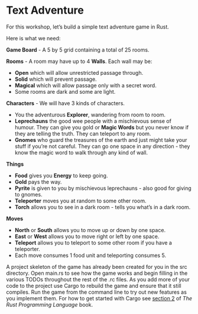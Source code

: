 # Text Adventure

For this workshop, let’s build a simple text adventure game in Rust.

Here is what we need:

**Game Board** - A 5 by 5 grid containing a total of 25 rooms. 

**Rooms** - A room may have up to 4 **Walls**. Each wall may be:
+ **Open** which will allow unrestricted passage through.
+ **Solid** which will prevent passage.
+ **Magical** which will allow passage only with a secret word.
+ Some rooms are dark and some are light. 
 
**Characters** - We will have 3 kinds of characters.
+ You the adventurous **Explorer**, wandering from room to room.
+ **Leprechauns** the good wee people with a mischievous sense of humour. They can give you gold or **Magic Words** but you never know if they are telling the truth. They can teleport to any room.
+ **Gnomes** who guard the treasures of the earth and just might take your stuff if you’re not careful. They can go one space in any direction - they know the magic word to walk through any kind of wall. 
 
**Things**
+ **Food** gives you **Energy** to keep going.
+ **Gold** pays the way.
+ **Pyrite** is given to you by mischievous leprechauns - also good for giving to gnomes.
+ **Teleporter** moves you at random to some other room.
+ **Torch** allows you to see in a dark room - tells you what’s in a dark room. 
 
**Moves**
+ **North** or **South** allows you to move up or down by one space.
+ **East** or **West** allows you to move right or left by one space.
+ **Teleport** allows you to teleport to some other room if you have a teleporter. 
+ Each move consumes 1 food unit and teleporting consumes 5. 

A project skeleton of the game has already been created for you in the src directory. Open main.rs to see how the game works and begin filling in the various TODOs throughout the rest of the .rc files. As you add more of your code to the project use Cargo to rebuild the game and ensure that it still compiles. Run the game from the command line to try out new features as you implement them. For how to get started with Cargo see [section 2](http://doc.rust-lang.org/book/getting-started.html) of *The Rust Programming Language* book.
